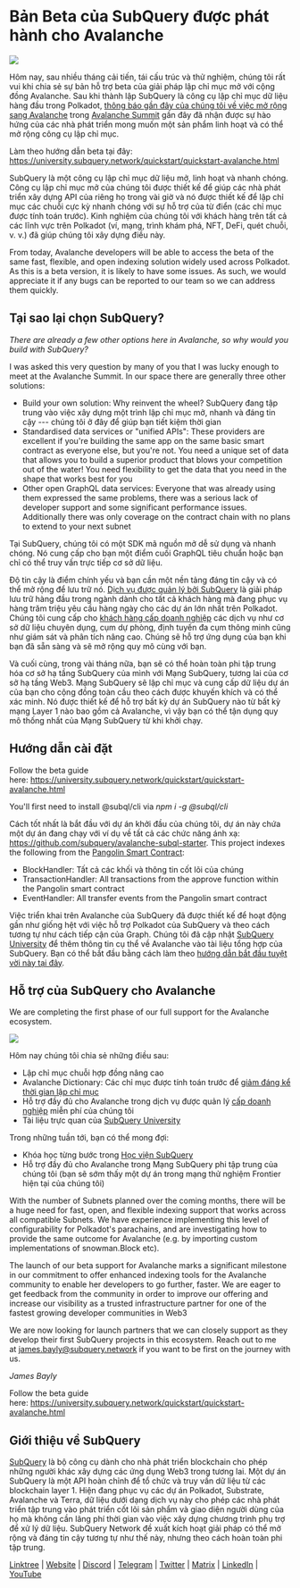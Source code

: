 # Bản Beta của SubQuery được phát hành cho Avalanche

![](https://miro.medium.com/max/1400/1*BiJaESR69-vDimBJmXhQvw.png)

Hôm nay, sau nhiều tháng cải tiến, tái cấu trúc và thử nghiệm, chúng tôi rất vui khi chia sẻ sự bản hỗ trợ beta của giải pháp lập chỉ mục mở với cộng đồng Avalanche. Sau khi thành lập SubQuery là công cụ lập chỉ mục dữ liệu hàng đầu trong Polkadot, [thông báo gần đây của chúng tôi về việc mở rộng sang Avalanche](./20220321-avalache.md) trong [Avalanche Summit](https://www.avalanchesummit.com/agenda) gần đây đã nhận được sự hào hứng của các nhà phát triển mong muốn một sản phẩm linh hoạt và có thể mở rộng công cụ lập chỉ mục.

Làm theo hướng dẫn beta tại đây: https://university.subquery.network/quickstart/quickstart-avalanche.html

SubQuery là một công cụ lập chỉ mục dữ liệu mở, linh hoạt và nhanh chóng. Công cụ lập chỉ mục mở của chúng tôi được thiết kế để giúp các nhà phát triển xây dựng API của riêng họ trong vài giờ và nó được thiết kế để lập chỉ mục các chuỗi cực kỳ nhanh chóng với sự hỗ trợ của từ điển (các chỉ mục được tính toán trước). Kinh nghiệm của chúng tôi với khách hàng trên tất cả các lĩnh vực trên Polkadot (ví, mạng, trình khám phá, NFT, DeFi, quét chuỗi, v. v.) đã giúp chúng tôi xây dựng điều này.

From today, Avalanche developers will be able to access the beta of the same fast, flexible, and open indexing solution widely used across Polkadot. As this is a beta version, it is likely to have some issues. As such, we would appreciate it if any bugs can be reported to our team so we can address them quickly.

## Tại sao lại chọn SubQuery?

_There are already a few other options here in Avalanche, so why would you build with SubQuery?_

I was asked this very question by many of you that I was lucky enough to meet at the Avalanche Summit. In our space there are generally three other solutions:

- Build your own solution: Why reinvent the wheel? SubQuery đang tập trung vào việc xây dựng một trình lập chỉ mục mở, nhanh và đáng tin cậy --- chúng tôi ở đây để giúp bạn tiết kiệm thời gian
- Standardised data services or "unified APIs": These providers are excellent if you're building the same app on the same basic smart contract as everyone else, but you're not. You need a unique set of data that allows you to build a superior product that blows your competition out of the water! You need flexibility to get the data that you need in the shape that works best for you
- Other open GraphQL data services: Everyone that was already using them expressed the same problems, there was a serious lack of developer support and some significant performance issues. Additionally there was only coverage on the contract chain with no plans to extend to your next subnet

Tại SubQuery, chúng tôi có một SDK mã nguồn mở dễ sử dụng và nhanh chóng. Nó cung cấp cho bạn một điểm cuối GraphQL tiêu chuẩn hoặc bạn chỉ có thể truy vấn trực tiếp cơ sở dữ liệu.

Độ tin cậy là điểm chính yếu và bạn cần một nền tảng đáng tin cậy và có thể mở rộng để lưu trữ nó. [Dịch vụ được quản lý bởi SubQuery](https://subquery.network/managedservices) là giải pháp lưu trữ hàng đầu trong ngành dành cho tất cả khách hàng mà đang phục vụ hàng trăm triệu yêu cầu hàng ngày cho các dự án lớn nhất trên Polkadot. Chúng tôi cung cấp cho [khách hàng cấp doanh nghiệp](./20211228-enterprise-hosted.md) các dịch vụ như cơ sở dữ liệu chuyên dụng, cụm dự phòng, định tuyến đa cụm thông minh cũng như giám sát và phân tích nâng cao. Chúng sẽ hỗ trợ ứng dụng của bạn khi bạn đã sẵn sàng và sẽ mở rộng quy mô cùng với bạn.

Và cuối cùng, trong vài tháng nữa, bạn sẽ có thể hoàn toàn phi tập trung hóa cơ sở hạ tầng SubQuery của mình với Mạng SubQuery, tương lai của cơ sở hạ tầng Web3. Mạng SubQuery sẽ lập chỉ mục và cung cấp dữ liệu dự án của bạn cho cộng đồng toàn cầu theo cách được khuyến khích và có thể xác minh. Nó được thiết kế để hỗ trợ bất kỳ dự án SubQuery nào từ bất kỳ mạng Layer 1 nào bao gồm cả Avalanche, vì vậy bạn có thể tận dụng quy mô thống nhất của Mạng SubQuery từ khi khởi chạy.

## Hướng dẫn cài đặt

Follow the beta guide here: https://university.subquery.network/quickstart/quickstart-avalanche.html

You'll first need to install @subql/cli via *npm i -g @subql/cli*

Cách tốt nhất là bắt đầu với dự án khởi đầu của chúng tôi, dự án này chứa một dự án đang chạy với ví dụ về tất cả các chức năng ánh xạ: https://github.com/subquery/avalanche-subql-starter. This project indexes the following from the [Pangolin Smart Contract](https://snowtrace.io/token/0x60781c2586d68229fde47564546784ab3faca982):

- BlockHandler: Tất cả các khối và thông tin cốt lõi của chúng
- TransactionHandler: All transactions from the approve function within the Pangolin smart contract
- EventHandler: All transfer events from the Pangolin smart contract

Việc triển khai trên Avalanche của SubQuery đã được thiết kế để hoạt động gần như giống hệt với việc hỗ trợ Polkadot của SubQuery và theo cách tương tự như cách tiếp cận của Graph. Chúng tôi đã cập nhật [SubQuery University](https://university.subquery.network/build/introduction.html) để thêm thông tin cụ thể về Avalanche vào tài liệu tổng hợp của SubQuery. Bạn có thể bắt đầu bằng cách làm theo [hướng dẫn bắt đầu tuyệt vời này tại đây](https://university.subquery.network/quickstart/quickstart-avalanche.html).

## Hỗ trợ của SubQuery cho Avalanche

We are completing the first phase of our full support for the Avalanche ecosystem.

![](https://miro.medium.com/max/1400/0*GUKZJfJCz1nB_3zc)

Hôm nay chúng tôi chia sẻ những điều sau:

- Lập chỉ mục chuỗi hợp đồng nâng cao
- Avalanche Dictionary: Các chỉ mục được tính toán trước để [giảm đáng kể thời gian lập chỉ mục](./20210630-SubQuery-Just-Got-a-lot-Faster-with-the-Dictionary.md)
- Hỗ trợ đầy đủ cho Avalanche trong dịch vụ được quản lý [cấp doanh nghiệp](./20211228-enterprise-hosted.md) miễn phí của chúng tôi
- Tài liệu trực quan của [SubQuery University](https://university.subquery.network/)

Trong những tuần tới, bạn có thể mong đợi:

- Khóa học từng bước trong [Học viện SubQuery](./20211018-subquery-launches-the-subquery-academy.md)
- Hỗ trợ đầy đủ cho Avalanche trong Mạng SubQuery phi tập trung của chúng tôi (bạn sẽ sớm thấy một dự án trong mạng thử nghiệm Frontier hiện tại của chúng tôi)

With the number of Subnets planned over the coming months, there will be a huge need for fast, open, and flexible indexing support that works across all compatible Subnets. We have experience implementing this level of configurability for Polkadot's parachains, and are investigating how to provide the same outcome for Avalanche (e.g. by importing custom implementations of snowman.Block etc).

The launch of our beta support for Avalanche marks a significant milestone in our commitment to offer enhanced indexing tools for the Avalanche community to enable her developers to go further, faster. We are eager to get feedback from the community in order to improve our offering and increase our visibility as a trusted infrastructure partner for one of the fastest growing developer communities in Web3

We are now looking for launch partners that we can closely support as they develop their first SubQuery projects in this ecosystem. Reach out to me at james.bayly@subquery.network if you want to be first on the journey with us.

_James Bayly_

Follow the beta guide here: https://university.subquery.network/quickstart/quickstart-avalanche.html

## Giới thiệu về SubQuery

[SubQuery](https://subquery.network/) là bộ công cụ dành cho nhà phát triển blockchain cho phép những người khác xây dựng các ứng dụng Web3 trong tương lai. Một dự án SubQuery là một API hoàn chỉnh để tổ chức và truy vấn dữ liệu từ các blockchain layer 1. Hiện đang phục vụ các dự án Polkadot, Substrate, Avalanche và Terra, dữ liệu dưới dạng dịch vụ này cho phép các nhà phát triển tập trung vào phát triển cốt lõi sản phẩm và giao diện người dùng của họ mà không cần lãng phí thời gian vào việc xây dựng chương trình phụ trợ để xử lý dữ liệu. SubQuery Network đề xuất kích hoạt giải pháp có thể mở rộng và đáng tin cậy tương tự như thế này, nhưng theo cách hoàn toàn phi tập trung.

[Linktree](https://linktr.ee/subquerynetwork) | [Website](https://subquery.network/) | [Discord](https://discord.com/invite/78zg8aBSMG) | [Telegram](https://t.me/subquerynetwork) | [Twitter](https://twitter.com/subquerynetwork) | [Matrix](https://matrix.to/#/#subquery:matrix.org) | [LinkedIn](https://www.linkedin.com/company/subquery) | [YouTube](https://www.youtube.com/channel/UCi1a6NUUjegcLHDFLr7CqLw)
